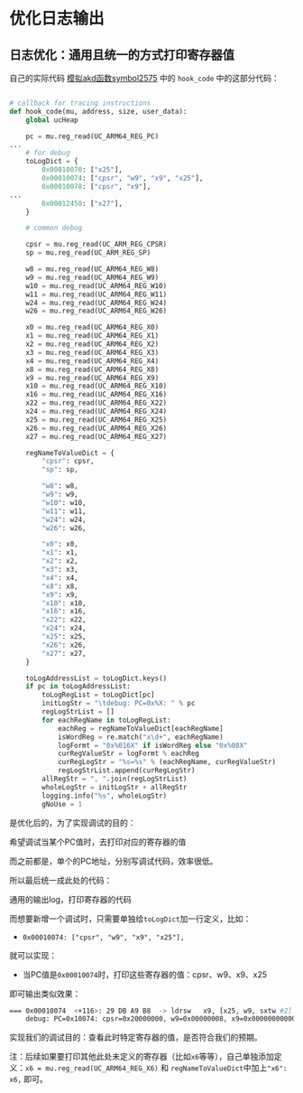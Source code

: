 # 优化日志输出

## 日志优化：通用且统一的方式打印寄存器值

自己的实际代码 [模拟akd函数symbol2575](../../../../examples/example_akd_symbol2575.md) 中的 `hook_code` 中的这部分代码：

```py

# callback for tracing instructions
def hook_code(mu, address, size, user_data):
    global ucHeap

    pc = mu.reg_read(UC_ARM64_REG_PC)
...
    # for debug
    toLogDict = {
        0x00010070: ["x25"],
        0x00010074: ["cpsr", "w9", "x9", "x25"],
        0x00010078: ["cpsr", "x9"],
...
        0x00012450: ["x27"],
    }

    # common debug

    cpsr = mu.reg_read(UC_ARM_REG_CPSR)
    sp = mu.reg_read(UC_ARM_REG_SP)

    w8 = mu.reg_read(UC_ARM64_REG_W8)
    w9 = mu.reg_read(UC_ARM64_REG_W9)
    w10 = mu.reg_read(UC_ARM64_REG_W10)
    w11 = mu.reg_read(UC_ARM64_REG_W11)
    w24 = mu.reg_read(UC_ARM64_REG_W24)
    w26 = mu.reg_read(UC_ARM64_REG_W26)

    x0 = mu.reg_read(UC_ARM64_REG_X0)
    x1 = mu.reg_read(UC_ARM64_REG_X1)
    x2 = mu.reg_read(UC_ARM64_REG_X2)
    x3 = mu.reg_read(UC_ARM64_REG_X3)
    x4 = mu.reg_read(UC_ARM64_REG_X4)
    x8 = mu.reg_read(UC_ARM64_REG_X8)
    x9 = mu.reg_read(UC_ARM64_REG_X9)
    x10 = mu.reg_read(UC_ARM64_REG_X10)
    x16 = mu.reg_read(UC_ARM64_REG_X16)
    x22 = mu.reg_read(UC_ARM64_REG_X22)
    x24 = mu.reg_read(UC_ARM64_REG_X24)
    x25 = mu.reg_read(UC_ARM64_REG_X25)
    x26 = mu.reg_read(UC_ARM64_REG_X26)
    x27 = mu.reg_read(UC_ARM64_REG_X27)

    regNameToValueDict = {
        "cpsr": cpsr,
        "sp": sp,

        "w8": w8,
        "w9": w9,
        "w10": w10,
        "w11": w11,
        "w24": w24,
        "w26": w26,

        "x0": x0,
        "x1": x1,
        "x2": x2,
        "x3": x3,
        "x4": x4,
        "x8": x8,
        "x9": x9,
        "x10": x10,
        "x16": x16,
        "x22": x22,
        "x24": x24,
        "x25": x25,
        "x26": x26,
        "x27": x27,
    }

    toLogAddressList = toLogDict.keys()
    if pc in toLogAddressList:
        toLogRegList = toLogDict[pc]
        initLogStr = "\tdebug: PC=0x%X: " % pc
        regLogStrList = []
        for eachRegName in toLogRegList:
            eachReg = regNameToValueDict[eachRegName]
            isWordReg = re.match("x\d+", eachRegName)
            logFormt = "0x%016X" if isWordReg else "0x%08X"
            curRegValueStr = logFormt % eachReg
            curRegLogStr = "%s=%s" % (eachRegName, curRegValueStr)
            regLogStrList.append(curRegLogStr)
        allRegStr = ", ".join(regLogStrList)
        wholeLogStr = initLogStr + allRegStr
        logging.info("%s", wholeLogStr)
        gNoUse = 1
```

是优化后的，为了实现调试的目的：

希望调试当某个PC值时，去打印对应的寄存器的值

而之前都是，单个的PC地址，分别写调试代码，效率很低。

所以最后统一成此处的代码：

通用的输出log，打印寄存器的代码

而想要新增一个调试时，只需要单独给`toLogDict`加一行定义，比如：

* `0x00010074: ["cpsr", "w9", "x9", "x25"],`

就可以实现：

* 当PC值是`0x00010074`时，打印这些寄存器的值：cpsr、w9、x9、x25

即可输出类似效果：

```bash
=== 0x00010074  <+116>: 29 DB A9 B8  -> ldrsw   x9, [x25, w9, sxtw #2]
    debug: PC=0x10074: cpsr=0x20000000, w9=0x00000008, x9=0x0000000000000008, x25=0x0000000000032850
```

实现我们的调试目的：查看此时特定寄存器的值，是否符合我们的预期。

注：后续如果要打印其他此处未定义的寄存器（比如`x6`等等），自己单独添加定义：`x6 = mu.reg_read(UC_ARM64_REG_X6)` 和 `regNameToValueDict`中加上`"x6": x6,` 即可。

